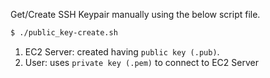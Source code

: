 Get/Create SSH Keypair manually using the below script file.
```sh
$ ./public_key-create.sh
```

1. EC2 Server:  created having <code>public key (.pub)</code>.
2. User:        uses <code>private key (.pem)</code> to connect to EC2 Server